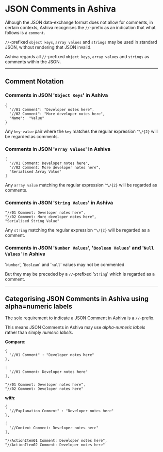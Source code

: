 # JSON Comments in Ashiva
Alhough the JSON data-exchange format does not allow for comments, in certain contexts, Ashiva recognises the `//`-prefix as an indication that what follows is a `comment`.

`//`-prefixed `object keys`, `array values` and `strings` may be used in standard JSON, without rendering that JSON invalid.

Ashiva regards all `//`-prefixed `object keys`, `array values` and `strings` as comments within the JSON.

_____

## Comment Notation

### Comments in JSON '`Object Keys`' in Ashiva

```
{
  "//01 Comment": "Developer notes here",
  "//02 Comment": "More developer notes here",
  "Name":  "Value"
}
```
Any `key-value` pair where the `key` matches the regular expression `^\/{2}` will be regarded as comments.


### Comments in JSON '`Array Values`' in Ashiva

```
[
  "//01 Comment: Developer notes here",
  "//02 Comment: More developer notes here",
  "Serialised Array Value"
]
```

Any `array value` matching the regular expression `^\/{2}` will be regarded as comments.


### Comments in JSON '`String Values`' in Ashiva

```
"//01 Comment: Developer notes here",
"//02 Comment: More developer notes here",
"Serialised String Value"
```

Any `string` matching the regular expression `^\/{2}` will be regarded as a comment.


### Comments in JSON '`Number Values`', '`Boolean Values`' and '`Null Values`' in Ashiva

'`Number`', '`Boolean`' and '`null`' values may not be commented.

But they may be preceded by a `//`-prefixed '`String`' which is regarded as a comment.

______

##  Categorising JSON Comments in Ashiva using alpha=numeric labels

The sole requirement to indicate a JSON Comment in Ashiva is a `//`-prefix.

This means JSON Comments in Ashiva may use _alpha-numeric labels_ rather than simply _numeric labels_.

**Compare:**

```
{
  "//01 Comment" : "Developer notes here"
},

[
  "//01 Comment: Developer notes here"
],

"//01 Comment: Developer notes here",
"//02 Comment: Developer notes here"
```

**with:**

```
{
  "//Explanation Comment" : "Developer notes here"
},

[
  "//Context Comment: Developer notes here"
],

"//ActionItem01 Comment: Developer notes here",
"//ActionItem02 Comment: Developer notes here"
```
